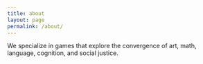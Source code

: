 ```yaml
---
title: about
layout: page
permalink: /about/
---
```


We specialize in games that explore the convergence of art, math, language, cognition, and social justice.